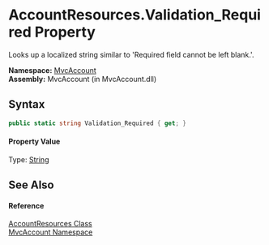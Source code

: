 AccountResources.Validation_Required Property
=============================================
Looks up a localized string similar to 'Required field cannot be left blank.'.

**Namespace:** [MvcAccount][1]  
**Assembly:** MvcAccount (in MvcAccount.dll)

Syntax
------

```csharp
public static string Validation_Required { get; }
```

#### Property Value
Type: [String][2]

See Also
--------

#### Reference
[AccountResources Class][3]  
[MvcAccount Namespace][1]  

[1]: ../README.md
[2]: http://msdn.microsoft.com/en-us/library/s1wwdcbf
[3]: README.md